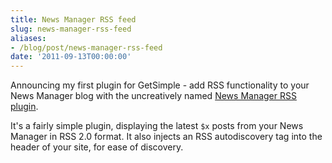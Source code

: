 ```yaml
---
title: News Manager RSS feed
slug: news-manager-rss-feed
aliases:
- /blog/post/news-manager-rss-feed
date: '2011-09-13T00:00:00'
---
```


<p>Announcing my first plugin for GetSimple - add RSS functionality to your News Manager blog with the uncreatively named <a href="/projects/news-manager-rss-plugin">News Manager RSS plugin</a>.

<p>It's a fairly simple plugin, displaying the latest <code>$x</code> posts from your News Manager in RSS 2.0 format. It also injects an RSS autodiscovery tag into the header of your site, for ease of discovery.

<!--more-->
